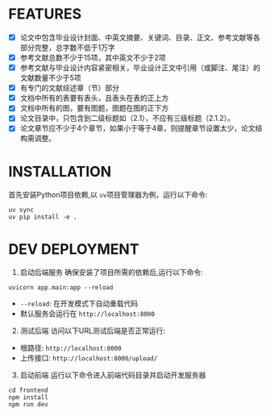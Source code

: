 # FEATURES
- [x] 论文中包含毕业设计封面、中英文摘要、关键词、目录、正文、参考文献等各部分完整，总字数不低于1万字
- [x] 参考文献总数不少于15项，其中英文不少于2项
- [x] 参考文献与毕业设计内容紧密相关，毕业设计正文中引用（或脚注、尾注）的文献数量不少于5项
- [x] 有专门的文献综述章（节）部分
- [x] 文档中所有的表要有表头，且表头在表的正上方
- [x] 文档中所有的图，要有图题，图题在图的正下方
- [x] 论文目录中，只包含到二级标题如（2.1），不应有三级标题（2.1.2）。
- [x] 论文章节应不少于4个章节，如果小于等于4章，则提醒章节设置太少，论文结构需调整。

# INSTALLATION
首先安装Python项目依赖,以 `uv`项目管理器为例，运行以下命令:
```shell
uv sync
uv pip install -e .
```

# DEV DEPLOYMENT
1. 启动后端服务
确保安装了项目所需的依赖后,运行以下命令:
```
uvicorn app.main:app --reload
```
- `--reload`: 在开发模式下自动重载代码
- 默认服务会运行在 `http://localhost:8000`

2. 测试后端
访问以下URL测试后端是否正常运行:
- 根路径: `http://localhost:8000`
- 上传接口: `http://localhost:8000/upload/`

3. 启动前端
运行以下命令进入前端代码目录并启动开发服务器
```
cd frontend
npm install
npm run dev
```

